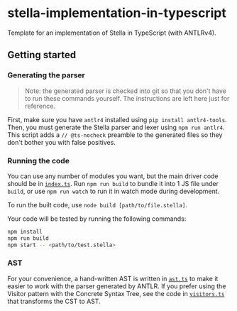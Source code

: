 # stella-implementation-in-typescript

Template for an implementation of Stella in TypeScript (with ANTLRv4).

## Getting started

### Generating the parser

> Note: the generated parser is checked into git so that you don't have to run these commands yourself.
> The instructions are left here just for reference.

First, make sure you have `antlr4` installed using `pip install antlr4-tools`.
Then, you must generate the Stella parser and lexer using `npm run antlr4`.
This script adds a `// @ts-nocheck` preamble to the generated files so they don't bother you with false positives.

### Running the code

You can use any number of modules you want, but the main driver code should be in [`index.ts`](./src/index.ts).
Run `npm run build` to bundle it into 1 JS file under `build`, or use `npm run watch`
to run it in watch mode during development.

To run the built code, use `node build [path/to/file.stella]`.

Your code will be tested by running the following commands:
```sh
npm install
npm run build
npm start -- <path/to/test.stella>
```

### AST

For your convenience, a hand-written AST is written in [`ast.ts`](./src/ast.ts)
to make it easier to work with the parser generated by ANTLR.
If you prefer using the Visitor pattern with the Concrete Syntax Tree, see the
code in [`visitors.ts`](./src/visitors.ts) that transforms the CST to AST.
